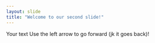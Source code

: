 ```yaml
---
layout: slide
title: "Welcome to our second slide!"
---
```

Your text
Use the left arrow to go forward (jk it goes back)!
